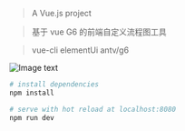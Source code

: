

> A Vue.js project

> 基于 vue G6 的前端自定义流程图工具

> vue-cli elementUi antv/g6

![Image text](https://thumbnail0.baidupcs.com/thumbnail/4af63ef929a27cdb028a4863b8375c64?fid=2469624766-250528-634868828336546&rt=pr&sign=FDTAER-DCb740ccc5511e5e8fedcff06b081203-zhBWFU%2fTys9jXWy32lGxxIeHHYs%3d&expires=8h&chkbd=0&chkv=0&dp-logid=3727132602288855397&dp-callid=0&time=1560153600&size=c1536_u864&quality=90&vuk=2469624766&ft=image&autopolicy=1)

``` bash
# install dependencies
npm install

# serve with hot reload at localhost:8080
npm run dev




